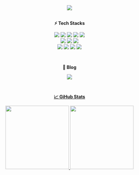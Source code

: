 <!-- 상단 배너 -->
<div align="center">
  <img src="https://capsule-render.vercel.app/api?type=soft&color=auto&height=100&section=header&text=&#123'✋🏻hello%20world!'&#125&#59&fontSize=50&animation=blinking" />
</div>

<br />
<!-- 기술 스택 -->
<p align="center"><b>⚡ Tech Stacks</b></p>
<p align="center">
    <img src="https://img.shields.io/badge/HTML5-E34F26?style=for-the-badge&logo=HTML5&logoColor=white">
    <img src="https://img.shields.io/badge/Javascript-F7DF1E?style=for-the-badge&logo=Javascript&logoColor=white">
    <img src="https://img.shields.io/badge/typescript-%233178C6.svg?&style=for-the-badge&logo=typescript&logoColor=white" />
    <img src="https://img.shields.io/badge/React-61DAFB?style=for-the-badge&logo=React&logoColor=white">
    <img src="https://img.shields.io/badge/Next.js-000000?style=for-the-badge&logo=Next.js&logoColor=white"><br/>
    <img src="https://img.shields.io/badge/CSS3-1572B6?style=for-the-badge&logo=CSS3&logoColor=white">
    <img src="https://img.shields.io/badge/StyledComponents-DB7093?style=for-the-badge&logo=StyledComponents&logoColor=white">
    <img src="https://img.shields.io/badge/tailwind%20css-%2338B2AC.svg?&style=for-the-badge&logo=tailwind%20css&logoColor=white" /><br/>
    <img src="https://img.shields.io/badge/reactquery-FF4154?style=for-the-badge&logo=reactquery&logoColor=white">
    <img src="https://img.shields.io/badge/Recoil-0179f3?style=for-the-badge&logo=Recoil&logoColor=white">
    <img src="https://img.shields.io/badge/Netlify-00C7B7?style=for-the-badge&logo=Netlify&logoColor=white">
    <img src="https://img.shields.io/badge/Vercel-000000?style=for-the-badge&logo=Vercel&logoColor=white">
</p>
<br />

<!-- 블로그 -->
<p align="center"><b>📌 Blog</b></p>

<p align="center">
  <a href="https://velog.io/@ckx9798/posts">
    <img src="https://img.shields.io/badge/MJVelog-20C997?style=for-the-badge&logo=Velog&logoColor=white">
</p>
<br />

<!-- GitHub 통계 -->
<p align="center"><b>📈 GiHub Stats</b></p>
<p align="center">
    <img src="https://github-readme-stats.vercel.app/api?username=ckx9798&bg_color=180,ffffff,00000000&title_color=000000&text_color=000000" style="height: 200px"/>
    <img src="https://github-readme-stats.vercel.app/api/top-langs/?username=ckx9798&layout=compact&bg_color=180,ffffff,00000000&title_color=000000&text_color=000000" style="height: 200px"/>
</p>
